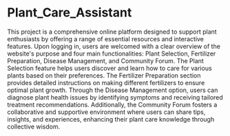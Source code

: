 # Plant_Care_Assistant
This project is a comprehensive online platform designed to support plant enthusiasts by offering a range of essential resources and interactive features. Upon logging in, users are welcomed with a clear overview of the website's purpose and four main functionalities: Plant Selection, Fertilizer Preparation, Disease Management, and Community Forum. The Plant Selection feature helps users discover and learn how to care for various plants based on their preferences. The Fertilizer Preparation section provides detailed instructions on making different fertilizers to ensure optimal plant growth. Through the Disease Management option, users can diagnose plant health issues by identifying symptoms and receiving tailored treatment recommendations. Additionally, the Community Forum fosters a collaborative and supportive environment where users can share tips, insights, and experiences, enhancing their plant care knowledge through collective wisdom.
